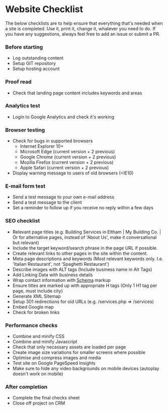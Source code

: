 # Website Checklist

The below checklists are to help ensure that everything that's needed when a site is completed. Use it, print it, change it, whatever you need to do. If you have any suggestions, always feel free to add an issue or submit a PR.

### Before starting
- Log outstanding content
- Setup GIT repository
- Setup hosting account

### Proof read
- Check that landing page content includes keywords and areas

### Analytics test
- Login to Google Analytics and check it's working

### Browser testing
- Check for bugs in supported browsers
    - Internet Explorer 10+
    - Microsoft Edge (current version + 2 previous)
    - Google Chrome (current version + 2 previous)
    - Mozilla Firefox (current version + 2 previous)
    - Apple Safari (current version + 2 previous)
- Display warning message to users of old browsers (<IE10)

### E-mail form test
- Send a test message to your own e-mail address
- Send a test message to the client
- Set a reminder to follow up if you receive no reply within a few days

### SEO checklist
- Relevant page titles (e.g. Building Services in Eltham | My Building Co. | Or for alternative pages, instead of 'About Us', make it conversational but relevant)
- Include the target keyword/search phrase in the page URL if possible.
- Create relevant links to other pages in the site within the content.
- Meta page descriptions and keywords (Most relevant keywords only. I.e. 'Italian Restaurant', not 'Spaghetti Restaurant')
- Describe images with ALT tags (Include business name in Alt Tags)
- Add Linking Data with business details
- Wrap contact information with [Schema](https://schema.org/docs/gs.html) markup
- Ensure titles are marked up with appropriate H tags (Only 1 H1 tag per page, must include city)
- Generate XML Sitemap
- Setup 301 redirections for old URLs (e.g. /services.php => /services)
- Embed Google map
- Check for broken links

### Performance checks
- Combine and minify CSS
- Combine and minify Javascript
- Check that only necassary assets are loaded per page
- Create image size variations for smaller screens where possible
- Optimise and compress images and media
- Test site on Google PageSpeed Insights
- Make sure to hide any video backgrounds on mobile devices (autoplay doesn't work on mobile)

### After completion
- Complete the final checks sheet
- Close off project on CRM
